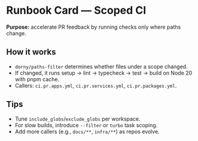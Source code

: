 # Runbook Card — Scoped CI

**Purpose:** accelerate PR feedback by running checks only where paths change.

## How it works
- `dorny/paths-filter` determines whether files under a scope changed.
- If changed, it runs setup → lint → typecheck → test → build on Node 20 with pnpm cache.
- Callers: `ci.pr.apps.yml`, `ci.pr.services.yml`, `ci.pr.packages.yml`.

## Tips
- Tune `include_globs`/`exclude_globs` per workspace.
- For slow builds, introduce `--filter` or `turbo` task scoping.
- Add more callers (e.g., `docs/**`, `infra/**`) as repos evolve.
